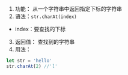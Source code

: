 1. 功能： 从一个字符串中返回指定下标的字符串
2. 语法：`str.charAt(index)`

- index：要查找的下标

3. 返回值： 查找到的字符串
4. 用法：

```js
let str = 'hello'
str.charAt(2) //'l'
```
